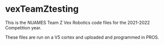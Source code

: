 # vexTeamZtesting
This is the NUAMES Team Z Vex Robotics code files for the 2021-2022 Competition year. 

These files are run on a V5 cortex and uploaded and programmed in PROS. 
